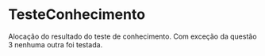 # TesteConhecimento
Alocação do resultado do teste de conhecimento. Com exceção da questão 3 nenhuma outra foi testada.
